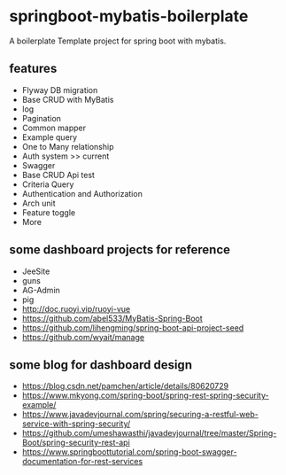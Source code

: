 # springboot-mybatis-boilerplate

A boilerplate Template project for spring boot with mybatis.

## features

- Flyway DB migration
- Base CRUD with MyBatis  
- log
- Pagination 
- Common mapper 
- Example query
- One to Many relationship 
- Auth system >> current
- Swagger
- Base CRUD Api test
- Criteria Query
- Authentication and Authorization
- Arch unit
- Feature toggle
- More 

## some dashboard projects for reference 

- JeeSite 
- guns
- AG-Admin
- pig
- http://doc.ruoyi.vip/ruoyi-vue
- https://github.com/abel533/MyBatis-Spring-Boot
- https://github.com/lihengming/spring-boot-api-project-seed
- https://github.com/wyait/manage

## some blog for dashboard design 

- https://blog.csdn.net/pamchen/article/details/80620729
- https://www.mkyong.com/spring-boot/spring-rest-spring-security-example/
- https://www.javadevjournal.com/spring/securing-a-restful-web-service-with-spring-security/
- https://github.com/umeshawasthi/javadevjournal/tree/master/Spring-Boot/spring-security-rest-api
- https://www.springboottutorial.com/spring-boot-swagger-documentation-for-rest-services
 

